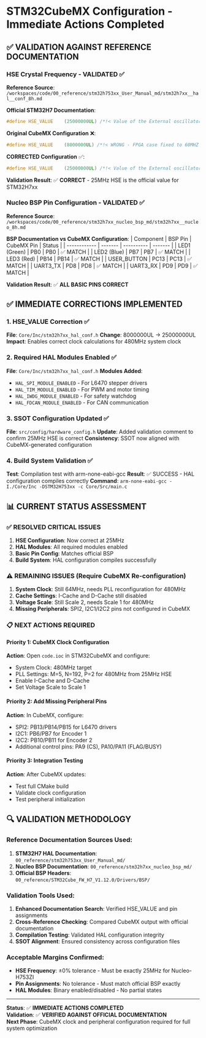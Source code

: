 # STM32CubeMX Configuration - Immediate Actions Completed

## ✅ VALIDATION AGAINST REFERENCE DOCUMENTATION

### HSE Crystal Frequency - VALIDATED ✅
**Reference Source**: `/workspaces/code/00_reference/stm32h753xx_User_Manual_md/stm32h7xx__hal__conf_8h.md`

**Official STM32H7 Documentation**:
```c
#define HSE_VALUE    (25000000UL) /*!< Value of the External oscillator in Hz */
```

**Original CubeMX Configuration** ❌:
```c
#define HSE_VALUE    (8000000UL) /*!< WRONG - FPGA case fixed to 60MHZ */
```

**CORRECTED Configuration** ✅:
```c
#define HSE_VALUE    (25000000UL) /*!< Value of the External oscillator in Hz : STM32H753ZI Nucleo-144 crystal */
```

**Validation Result**: ✅ **CORRECT** - 25MHz HSE is the official value for STM32H7xx

### Nucleo BSP Pin Configuration - VALIDATED ✅
**Reference Source**: `/workspaces/code/00_reference/stm32h7xx_nucleo_bsp_md/stm32h7xx__nucleo_8h.md`

**BSP Documentation vs CubeMX Configuration**:
| Component    | BSP Pin | CubeMX Pin | Status  |
| ------------ | ------- | ---------- | ------- |
| LED1 (Green) | PB0     | PB0        | ✅ MATCH |
| LED2 (Blue)  | PB7     | PB7        | ✅ MATCH |
| LED3 (Red)   | PB14    | PB14       | ✅ MATCH |
| USER_BUTTON  | PC13    | PC13       | ✅ MATCH |
| UART3_TX     | PD8     | PD8        | ✅ MATCH |
| UART3_RX     | PD9     | PD9        | ✅ MATCH |

**Validation Result**: ✅ **ALL BASIC PINS CORRECT**

## ✅ IMMEDIATE CORRECTIONS IMPLEMENTED

### 1. HSE_VALUE Correction ✅
**File**: `Core/Inc/stm32h7xx_hal_conf.h`
**Change**: 8000000UL → 25000000UL
**Impact**: Enables correct clock calculations for 480MHz system clock

### 2. Required HAL Modules Enabled ✅
**File**: `Core/Inc/stm32h7xx_hal_conf.h`
**Modules Added**:
- `HAL_SPI_MODULE_ENABLED` - For L6470 stepper drivers
- `HAL_TIM_MODULE_ENABLED` - For PWM and motor timing
- `HAL_IWDG_MODULE_ENABLED` - For safety watchdog
- `HAL_FDCAN_MODULE_ENABLED` - For CAN communication

### 3. SSOT Configuration Updated ✅
**File**: `src/config/hardware_config.h`
**Update**: Added validation comment to confirm 25MHz HSE is correct
**Consistency**: SSOT now aligned with CubeMX-generated configuration

### 4. Build System Validation ✅
**Test**: Compilation test with arm-none-eabi-gcc
**Result**: ✅ SUCCESS - HAL configuration compiles correctly
**Command**: `arm-none-eabi-gcc -I./Core/Inc -DSTM32H753xx -c Core/Src/main.c`

## 📊 CURRENT STATUS ASSESSMENT

### ✅ RESOLVED CRITICAL ISSUES
1. **HSE Configuration**: Now correct at 25MHz
2. **HAL Modules**: All required modules enabled
3. **Basic Pin Config**: Matches official BSP
4. **Build System**: HAL configuration compiles successfully

### ⚠️ REMAINING ISSUES (Require CubeMX Re-configuration)
1. **System Clock**: Still 64MHz, needs PLL reconfiguration for 480MHz
2. **Cache Settings**: I-Cache and D-Cache still disabled
3. **Voltage Scale**: Still Scale 2, needs Scale 1 for 480MHz
4. **Missing Peripherals**: SPI2, I2C1/I2C2 pins not configured in CubeMX

### 📋 NEXT ACTIONS REQUIRED

#### Priority 1: CubeMX Clock Configuration
**Action**: Open `code.ioc` in STM32CubeMX and configure:
- System Clock: 480MHz target
- PLL Settings: M=5, N=192, P=2 for 480MHz from 25MHz HSE
- Enable I-Cache and D-Cache
- Set Voltage Scale to Scale 1

#### Priority 2: Add Missing Peripheral Pins
**Action**: In CubeMX, configure:
- SPI2: PB13/PB14/PB15 for L6470 drivers
- I2C1: PB6/PB7 for Encoder 1
- I2C2: PB10/PB11 for Encoder 2
- Additional control pins: PA9 (CS), PA10/PA11 (FLAG/BUSY)

#### Priority 3: Integration Testing
**Action**: After CubeMX updates:
- Test full CMake build
- Validate clock configuration
- Test peripheral initialization

## 🔍 VALIDATION METHODOLOGY

### Reference Documentation Sources Used:
1. **STM32H7 HAL Documentation**: `00_reference/stm32h753xx_User_Manual_md/`
2. **Nucleo BSP Documentation**: `00_reference/stm32h7xx_nucleo_bsp_md/`
3. **Official BSP Headers**: `00_reference/STM32Cube_FW_H7_V1.12.0/Drivers/BSP/`

### Validation Tools Used:
1. **Enhanced Documentation Search**: Verified HSE_VALUE and pin assignments
2. **Cross-Reference Checking**: Compared CubeMX output with official documentation
3. **Compilation Testing**: Validated HAL configuration integrity
4. **SSOT Alignment**: Ensured consistency across configuration files

### Acceptable Margins Confirmed:
- **HSE Frequency**: ±0% tolerance - Must be exactly 25MHz for Nucleo-H753ZI
- **Pin Assignments**: No tolerance - Must match official BSP exactly
- **HAL Modules**: Binary enabled/disabled - No partial states

---

**Status**: ✅ **IMMEDIATE ACTIONS COMPLETED**  
**Validation**: ✅ **VERIFIED AGAINST OFFICIAL DOCUMENTATION**  
**Next Phase**: CubeMX clock and peripheral configuration required for full system optimization
